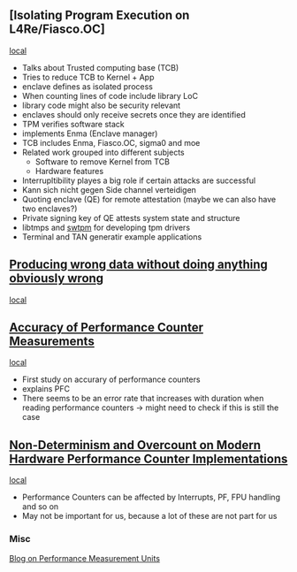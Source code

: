 ## [Isolating Program Execution on L4Re/Fiasco.OC]
[local](../sources/diplom.pdf)
* Talks about Trusted computing base (TCB)
* Tries to reduce TCB to Kernel + App
* enclave defines as isolated process
* When counting lines of code include library LoC
* library code might also be security relevant
* enclaves should only receive secrets once they are identified
* TPM verifies software stack
* implements Enma (Enclave manager)
* TCB includes Enma, Fiasco.OC, sigma0 and moe
* Related work grouped into different subjects
    * Software to remove Kernel from TCB
    * Hardware features
* Interrupltibility playes a big role if certain attacks are successful
* Kann sich nicht gegen Side channel verteidigen
* Quoting enclave (QE) for remote attestation (maybe we can also have two enclaves?)
* Private signing key of QE attests system state  and structure
* libtmps and [swtpm](https://github.com/stefanberger/swtpm) for developing tpm drivers
* Terminal and TAN generatir example applications

## [Producing wrong data without doing anything obviously wrong](https://cs.pomona.edu/~michael/courses/csci190s21/papers/wrong_data.pdf)
[local](../sources/wrong_data.pdf)


## [Accuracy of Performance Counter Measurements](https://folia.unifr.ch/documents/318206/files/ITR0805.pdf)
[local](../sources/ITR0805.pdf)
* First study on accurary of performance counters
* explains PFC
* There seems to be an error rate that increases with duration when reading performance counters
-> might need to check if this is still the case

## [Non-Determinism and Overcount on Modern Hardware Performance Counter Implementations](https://icl.utk.edu/files/publications/2013/icl-utk-1246-2013.pdf)
[local](../sources/icl-utk-1246-2013.pdf)

* Performance Counters can be affected by Interrupts, PF, FPU handling and so on
* May not be important for us, because a lot of these are not part for us


### Misc
[Blog on Performance Measurement Units](https://easyperf.net/blog/2018/06/01/PMU-counters-and-profiling-basics)
